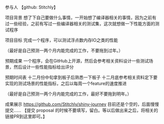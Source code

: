 参与人
【github: Stitchly】


项目背景
想了下自己要做什么事情，一开始想了编译器相关的事情，因为之前有过一些经验，之前有写过一些编译器相关的测试集，这次就想做一下性能方面的测试程序

项目目标
完成一个程序，可以测试浮点数内存IO之类的性能

（最好是自己预测一两个月内能完成的工作，不要拖到过年。）

预期成果
一个程序，会在GitHub上开源，然后会参考相关资料设计一些测试场景，然后设计一些性能指标给出评分

预期时间表
十二月份中旬拿到板子后熟悉一下板子
十二月底参考相关资料定下要实现的测试场景的性能指标，之后以每周一个feature的速度推进

（最好是自己预测一两个月内能完成的工作，最好不要拖到明年。）

成果展示
https://github.com/Stitchly/shiny-journey
目前还是个空的，后面慢慢提交……
【提交 proposal 的时候不要填写，留白。等以后做出来之后，将相关的链接PR到这里即可。】

